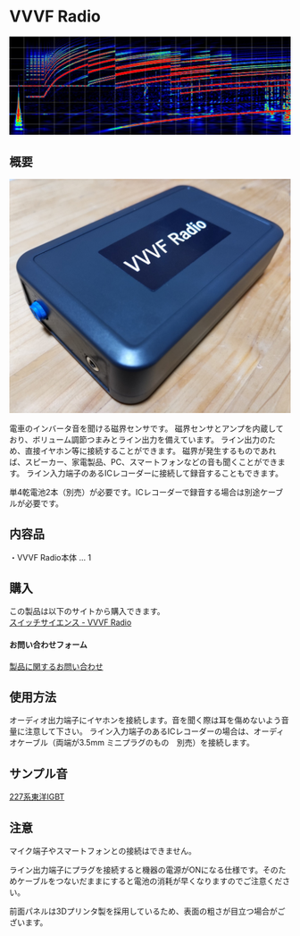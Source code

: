 # VVVF Radio

<div hidden>モハラジオ</div>

![スペクトル](./img/spectrum.jpg)

## 概要
![本体画像](./img/VVVF-Radio.jpg)

電車のインバータ音を聞ける磁界センサです。
磁界センサとアンプを内蔵しており、ボリューム調節つまみとライン出力を備えています。
ライン出力のため、直接イヤホン等に接続することができます。
磁界が発生するものであれば、スピーカー、家電製品、PC、スマートフォンなどの音も聞くことができます。
ライン入力端子のあるICレコーダーに接続して録音することもできます。

単4乾電池2本（別売）が必要です。ICレコーダーで録音する場合は別途ケーブルが必要です。

## 内容品
・VVVF Radio本体 … 1

## 購入
この製品は以下のサイトから購入できます。  
[スイッチサイエンス - VVVF Radio](https://www.switch-science.com/products/9596 "VVVF Radio")

#### お問い合わせフォーム
[製品に関するお問い合わせ](https://forms.gle/Fn5E3byABXJ8P5sbA)

## 使用方法
オーディオ出力端子にイヤホンを接続します。音を聞く際は耳を傷めないよう音量に注意して下さい。
ライン入力端子のあるICレコーダーの場合は、オーディオケーブル（両端が3.5mm ミニプラグのもの　別売）を接続します。

## サンプル音
[227系東洋IGBT](https://soundcloud.com/naoto64/227igbt?si=b2d0c10c16f74043993dc020d4651cc2&utm_source=clipboard&utm_medium=text&utm_campaign=social_sharing)

## 注意
マイク端子やスマートフォンとの接続はできません。 

ライン出力端子にプラグを接続すると機器の電源がONになる仕様です。そのためケーブルをつないだままにすると電池の消耗が早くなりますのでご注意ください。 

前面パネルは3Dプリンタ製を採用しているため、表面の粗さが目立つ場合がございます。
